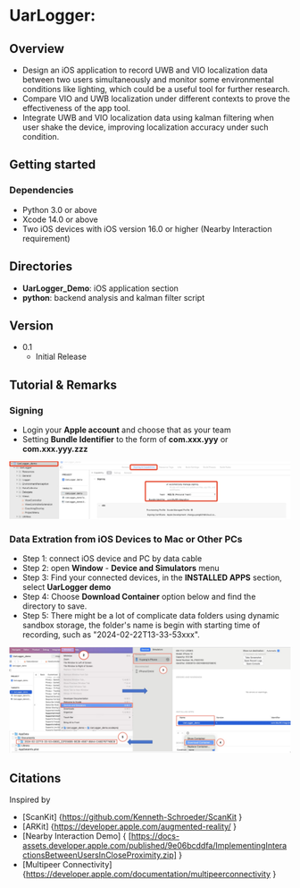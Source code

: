 # UarLogger: 
 
## Overview

* Design an iOS application to record UWB and VIO localization data between two users simultaneously and monitor some environmental conditions like lighting, which could be a useful tool for further research.
* Compare VIO and UWB localization under different contexts to prove the effectiveness of the app tool.
* Integrate UWB and VIO localization data using kalman filtering when user shake the device, improving localization accuracy under such condition.

## Getting started

### Dependencies
* Python 3.0 or above
* Xcode 14.0 or above
* Two iOS devices with iOS version 16.0 or higher (Nearby Interaction requirement)

## Directories
* __UarLogger_Demo__: iOS application section
* __python__: backend analysis and kalman filter script

## Version
* 0.1
    * Initial Release

## Tutorial & Remarks

### Signing
* Login your __Apple account__ and choose that as your team
* Setting __Bundle Identifier__ to the form of __com.xxx.yyy__ or __com.xxx.yyy.zzz__

![image](./pics/signing.jpg)

### Data Extration from iOS Devices to Mac or Other PCs
* Step 1: connect iOS device and PC by data cable
* Step 2: open __Window__ - __Device and Simulators__ menu
* Step 3: Find your connected devices, in the __INSTALLED APPS__ section, select __UarLogger demo__
* Step 4: Choose __Download Container__ option below and find the directory to save.
* Step 5: There might be a lot of complicate data folders using dynamic sandbox storage, the folder's name is begin with starting time of recording, such as "2024-02-22T13-33-53xxx".

![image](./pics/tutorial_downloadfile.jpg)
 
## Citations
Inspired by
* [ScanKit] {https://github.com/Kenneth-Schroeder/ScanKit }
* [ARKit] {https://developer.apple.com/augmented-reality/ }
* [Nearby Interaction Demo] { [https://docs-assets.developer.apple.com/published/9e06bcddfa/ImplementingInteractionsBetweenUsersInCloseProximity.zip] }
* [Multipeer Connectivity] {https://developer.apple.com/documentation/multipeerconnectivity }
